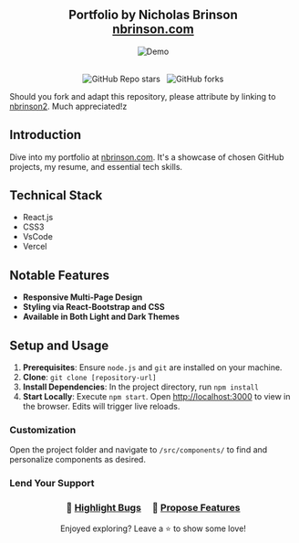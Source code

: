<h2 align="center">
  Portfolio by Nicholas Brinson<br/>
  <a href="https://www.nbrinson.com/" target="_blank">nbrinson.com</a>
</h2>

<div align="center">
  <img alt="Demo" src="./Images/readme_img.png" />
</div>

<br/>

<div align="center">
  
![GitHub Repo stars](https://img.shields.io/github/stars/nbrinson2/portfolio-site-2?color=red&logo=github&style=for-the-badge) &nbsp;
![GitHub forks](https://img.shields.io/github/forks/nbrinson2/portfolio-site-2?color=red&logo=github&style=for-the-badge)

</div>

Should you fork and adapt this repository, please attribute by linking to [nbrinson2](https://github.com/nbrinson2/portfolio-site-2). Much appreciated!z

## Introduction

Dive into my portfolio at <a href="https://www.nbrinson.com/" target="_blank">nbrinson.com</a>. It's a showcase of chosen GitHub projects, my resume, and essential tech skills.

## Technical Stack

- React.js
- CSS3
- VsCode
- Vercel

## Notable Features

- **Responsive Multi-Page Design**
- **Styling via React-Bootstrap and CSS**
- **Available in Both Light and Dark Themes**

## Setup and Usage

1. **Prerequisites**: Ensure `node.js` and `git` are installed on your machine.
2. **Clone**: `git clone [repository-url]`
3. **Install Dependencies**: In the project directory, run `npm install`
4. **Start Locally**: Execute `npm start`. Open [http://localhost:3000](http://localhost:3000) to view in the browser. Edits will trigger live reloads.

### Customization

Open the project folder and navigate to `/src/components/` to find and personalize components as desired.

### Lend Your Support

<h3 align="center">
    🔹
    <a href="https://github.com/nbrinson2/portfolio-site-2/issues">Highlight Bugs</a> &nbsp; &nbsp;
    🔹
    <a href="https://github.com/nbrinson2/portfolio-site-2/issues">Propose Features</a>
</h3>

<p align="center">
Enjoyed exploring? Leave a ⭐ to show some love!
</p>
